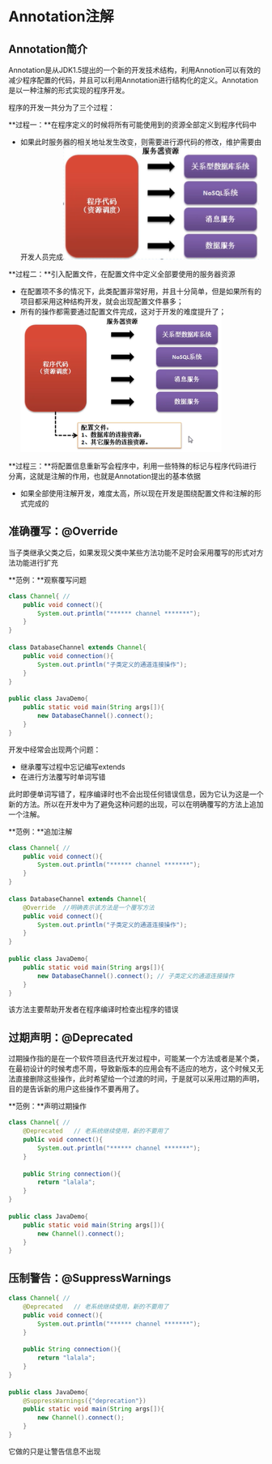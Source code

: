 # Annotation注解

## **Annotation简介**

Annotation是从JDK1.5提出的一个新的开发技术结构，利用Annotion可以有效的减少程序配置的代码，并且可以利用Annotation进行结构化的定义。Annotation是以一种注解的形式实现的程序开发。

程序的开发一共分为了三个过程：

**过程一：**在程序定义的时候将所有可能使用到的资源全部定义到程序代码中

- 如果此时服务器的相关地址发生改变，则需要进行源代码的修改，维护需要由开发人员完成<img src="常用注解介绍.assets/1619772476(1)-1623136054299.png" alt="img" style="zoom: 118%;" />

**过程二：**引入配置文件，在配置文件中定义全部要使用的服务器资源

- 在配置项不多的情况下，此类配置非常好用，并且十分简单，但是如果所有的项目都采用这种结构开发，就会出现配置文件暴多；
- 所有的操作都需要通过配置文件完成，这对于开发的难度提升了；![img](常用注解介绍.assets/1619772708(1)-1623136116998.png)

**过程三：**将配置信息重新写会程序中，利用一些特殊的标记与程序代码进行分离，这就是注解的作用，也就是Annotation提出的基本依据

- 如果全部使用注解开发，难度太高，所以现在开发是围绕配置文件和注解的形式完成的

## **准确覆写：@Override**

当子类继承父类之后，如果发现父类中某些方法功能不足时会采用覆写的形式对方法功能进行扩充

**范例：**观察覆写问题

```java
class Channel{ //
    public void connect(){
        System.out.println("****** channel *******");
    }
}

class DatabaseChannel extends Channel{
    public void connection(){
        System.out.println("子类定义的通道连接操作");
    }
}

public class JavaDemo{
    public static void main(String args[]){
        new DatabaseChannel().connect();
    }
}
```

开发中经常会出现两个问题：

- 继承覆写过程中忘记编写extends
- 在进行方法覆写时单词写错

此时即便单词写错了，程序编译时也不会出现任何错误信息，因为它认为这是一个新的方法。所以在开发中为了避免这种问题的出现，可以在明确覆写的方法上追加一个注解。

**范例：**追加注解

```java
class Channel{ //
    public void connect(){
        System.out.println("****** channel *******");
    }
}

class DatabaseChannel extends Channel{
    @Override  //明确表示该方法是一个覆写方法
    public void connect(){
        System.out.println("子类定义的通道连接操作");
    }
}

public class JavaDemo{
    public static void main(String args[]){
        new DatabaseChannel().connect(); // 子类定义的通道连接操作
    }
}
```

该方法主要帮助开发者在程序编译时检查出程序的错误

## **过期声明：@Deprecated**

过期操作指的是在一个软件项目迭代开发过程中，可能某一个方法或者是某个类，在最初设计的时候考虑不周，导致新版本的应用会有不适应的地方，这个时候又无法直接删除这些操作，此时希望给一个过渡的时间，于是就可以采用过期的声明，目的是告诉新的用户这些操作不要再用了。

**范例：**声明过期操作

```java
class Channel{ //
    @Deprecated   // 老系统继续使用，新的不要用了
    public void connect(){
        System.out.println("****** channel *******");
    }

    public String connection(){
        return "lalala";
    }
}

public class JavaDemo{
    public static void main(String args[]){
        new Channel().connect();
    }
}
```

## **压制警告：@SuppressWarnings**

```java
class Channel{ //
    @Deprecated   // 老系统继续使用，新的不要用了
    public void connect(){
        System.out.println("****** channel *******");
    }

    public String connection(){
        return "lalala";
    }
}

public class JavaDemo{
    @SuppressWarnings({"deprecation"})
    public static void main(String args[]){
        new Channel().connect();
    }
}
```

它做的只是让警告信息不出现

